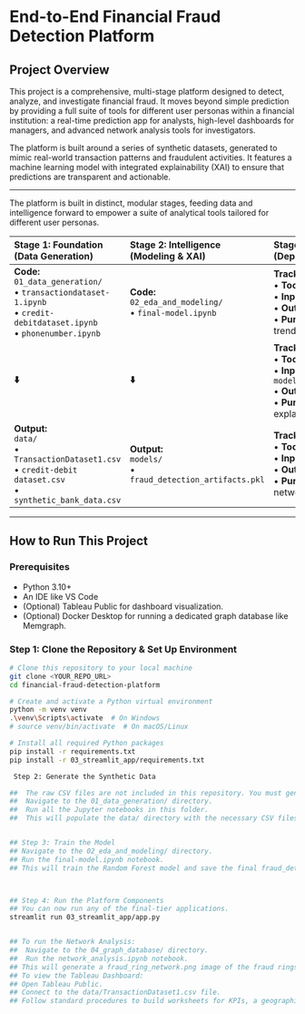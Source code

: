 
# End-to-End Financial Fraud Detection Platform

## Project Overview

This project is a comprehensive, multi-stage platform designed to detect, analyze, and investigate financial fraud. It moves beyond simple prediction by providing a full suite of tools for different user personas within a financial institution: a real-time prediction app for analysts, high-level dashboards for managers, and advanced network analysis tools for investigators.

The platform is built around a series of synthetic datasets, generated to mimic real-world transaction patterns and fraudulent activities. It features a machine learning model with integrated explainability (XAI) to ensure that predictions are transparent and actionable.

---

The platform is built in distinct, modular stages, feeding data and intelligence forward to empower a suite of analytical tools tailored for different user personas.

| **Stage 1: Foundation (Data Generation)** | **Stage 2: Intelligence (Modeling & XAI)** | **Stage 3: Action & Insights (Deployment)** |
| :--- | :--- | :--- |
| **Code:**<br>`01_data_generation/`<br>• `transactiondataset-1.ipynb`<br>• `credit-debitdataset.ipynb`<br>• `phonenumber.ipynb` | **Code:**<br>`02_eda_and_modeling/`<br>• `final-model.ipynb` | **Track A: The Manager's View**<br>• **Tool:** `Tableau`<br>• **Input:** `data/*.csv`<br>• **Output:** Interactive BI Dashboard<br>• **Purpose:** High-level monitoring of trends & KPIs. |
| **⬇️** | **⬇️** | **Track B: The Analyst's Tool**<br>• **Tool:** `Streamlit`<br>• **Input:** `models/fraud_detection_artifacts.pkl`<br>• **Output:** Interactive Web App<br>• **Purpose:** Real-time prediction & explanation. |
| **Output:**<br>`data/`<br>• `TransactionDataset1.csv`<br>• `credit-debit dataset.csv`<br>• `synthetic_bank_data.csv`| **Output:**<br>`models/`<br>• `fraud_detection_artifacts.pkl` | **Track C: The Investigator's Edge**<br>• **Tool:** `Python (NetworkX)`<br>• **Input:** `data/synthetic_bank_data.csv`<br>• **Output:** Graph Visualization (`.png`)<br>• **Purpose:** Uncovering hidden networks & fraud rings. |

---

## How to Run This Project

### Prerequisites

*   Python 3.10+
*   An IDE like VS Code
*   (Optional) Tableau Public for dashboard visualization.
*   (Optional) Docker Desktop for running a dedicated graph database like Memgraph.

### Step 1: Clone the Repository & Set Up Environment

```bash
# Clone this repository to your local machine
git clone <YOUR_REPO_URL>
cd financial-fraud-detection-platform

# Create and activate a Python virtual environment
python -m venv venv
.\venv\Scripts\activate  # On Windows
# source venv/bin/activate  # On macOS/Linux

# Install all required Python packages
pip install -r requirements.txt
pip install -r 03_streamlit_app/requirements.txt

 Step 2: Generate the Synthetic Data

##  The raw CSV files are not included in this repository. You must generate them by running the notebooks.
##  Navigate to the 01_data_generation/ directory.
##  Run all the Jupyter notebooks in this folder.
##  This will populate the data/ directory with the necessary CSV files.


## Step 3: Train the Model
## Navigate to the 02_eda_and_modeling/ directory.
## Run the final-model.ipynb notebook.
## This will train the Random Forest model and save the final fraud_detection_artifacts.pkl file in the models/ directory.



## Step 4: Run the Platform Components
## You can now run any of the final-tier applications.
streamlit run 03_streamlit_app/app.py


## To run the Network Analysis:
##  Navigate to the 04_graph_database/ directory.
##  Run the network_analysis.ipynb notebook.
## This will generate a fraud_ring_network.png image of the fraud rings.
## To view the Tableau Dashboard:
## Open Tableau Public.
## Connect to the data/TransactionDataset1.csv file.
## Follow standard procedures to build worksheets for KPIs, a geographic map of fraud, and charts by transaction category. Assemble these into an interactive dashboard.

